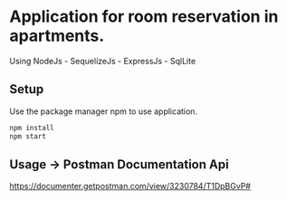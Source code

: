# Application for room reservation in apartments.

Using NodeJs - SequelizeJs - ExpressJs - SqlLite

## Setup

Use the package manager npm to use application.

```bash
npm install
npm start
```

## Usage -> Postman Documentation Api
https://documenter.getpostman.com/view/3230784/T1DpBGvP#


